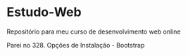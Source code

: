 # Estudo-Web
Repositório para meu curso de desenvolvimento web online

Parei no 328. Opções de Instalação - Bootstrap
